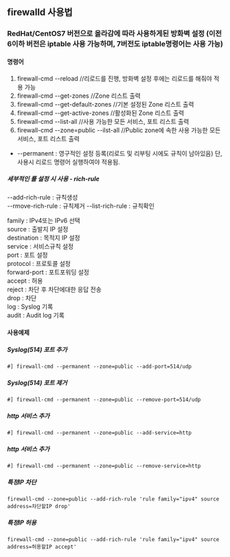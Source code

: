 ## firewalld 사용법
### RedHat/CentOS7 버전으로 올라감에 따라 사용하게된 방화벽 설정 (이전 6이하 버전은 iptable 사용 가능하며, 7버전도 iptable명령어는 사용 가능)
#### 명령어
1. firewall-cmd --reload      //리로드를 진행, 방화벽 설정 후에는 리로드를 해줘야 적용 가능
2. firewall-cmd --get-zones   //Zone 리스트 출력
3. firewall-cmd --get-default-zones   //기본 설정된 Zone 리스트 출력
4. firewall-cmd --get-active-zones   //활성화된 Zone 리스트 출력
5. firewall-cmd --list-all    //사용 가능한 모든 서비스, 포트 리스트 출력
6. firewall-cmd --zone=public --ilst-all   //Public zone에 속한 사용 가능한 모든 서비스, 포트 리스트 출력

* --permanent : 영구적인 설정 등록(리로드 및 리부팅 시에도 규칙이 남아있음) 단, 사용시 리로드 명령어 실행하여야 적용됨.  
##### 세부적인 룰 설정 시 사용 - rich-rule
--add-rich-rule : 규칙생성   
--rmove-rich-rule : 규칙제거 
--list-rich-rule : 규칙확인  

family : IPv4또는 IPv6 선택  
source : 출발지 IP 설정  
destination : 목적지 IP 설정  
service : 서비스규칙 설정  
port : 포트 설정  
protocol : 프로토콜 설정  
forward-port : 포트포워딩 설정  
accept : 허용  
reject : 차단 후 차단에대한 응답 전송  
drop : 차단  
log : Syslog 기록  
audit : Audit log 기록  
  


#### 사용예제
##### Syslog(514) 포트 추가
```
#] firewall-cmd --permanent --zone=public --add-port=514/udp
```
##### Syslog(514) 포트 제거
```
#] firewall-cmd --permanent --zone=public --remove-port=514/udp
```
##### http 서비스 추가
```
#] firewall-cmd --permanent --zone=public --add-service=http
```
##### http 서비스 추가
```
#] firewall-cmd --permanent --zone=public --remove-service=http
```
##### 특정IP 차단
```
firewall-cmd --zone=public --add-rich-rule 'rule family="ipv4" source address=차단할IP drop'
```
##### 특정IP 허용
```
firewall-cmd --zone=public --add-rich-rule 'rule family="ipv4" source address=허용할IP accept'
```
